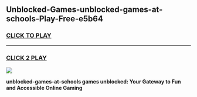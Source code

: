 
## Unblocked-Games-unblocked-games-at-schools-Play-Free-e5b64
<h3>
<a href="https://premium76.site?title=unblocked-games-at-schools&ref=21A">CLICK TO PLAY</a></h3>
<hr>

<h3>
<a href="https://premium76.site?title=unblocked-games-at-schools&ref=21A">CLICK 2 PLAY</a>
  
</h3>

<a href="https://premium76.site?title=unblocked-games-at-schools&ref=21A"><img src="https://clearcache.store/games.png"></a>


**unblocked-games-at-schools games unblocked: Your Gateway to Fun and Accessible Online Gaming**
